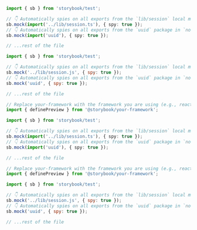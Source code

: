 ```ts filename=".storybook/preview.ts" renderer="common" language="ts" tabTitle="CSF 3"
import { sb } from 'storybook/test';

// 👇 Automatically spies on all exports from the `lib/session` local module
sb.mock(import('../lib/session.ts'), { spy: true });
// 👇 Automatically spies on all exports from the `uuid` package in `node_modules`
sb.mock(import('uuid'), { spy: true });

// ...rest of the file
```

```js filename=".storybook/preview.js" renderer="common" language="js" tabTitle="CSF 3"
import { sb } from 'storybook/test';

// 👇 Automatically spies on all exports from the `lib/session` local module
sb.mock('../lib/session.js', { spy: true });
// 👇 Automatically spies on all exports from the `uuid` package in `node_modules`
sb.mock('uuid', { spy: true });

// ...rest of the file
```

```ts filename=".storybook/preview.ts" renderer="react" language="ts" tabTitle="CSF Next 🧪"
// Replace your-framework with the framework you are using (e.g., react-vite, nextjs, nextjs-vite)
import { definePreview } from '@storybook/your-framework';

import { sb } from 'storybook/test';

// 👇 Automatically spies on all exports from the `lib/session` local module
sb.mock(import('../lib/session.ts'), { spy: true });
// 👇 Automatically spies on all exports from the `uuid` package in `node_modules`
sb.mock(import('uuid'), { spy: true });

// ...rest of the file
```

<!-- JS snippets still needed while providing both CSF 3 & Next -->

```js filename=".storybook/preview.js" renderer="react" language="js" tabTitle="CSF Next 🧪"
// Replace your-framework with the framework you are using (e.g., react-vite, nextjs, nextjs-vite)
import { definePreview } from '@storybook/your-framework';

import { sb } from 'storybook/test';

// 👇 Automatically spies on all exports from the `lib/session` local module
sb.mock('../lib/session.js', { spy: true });
// 👇 Automatically spies on all exports from the `uuid` package in `node_modules`
sb.mock('uuid', { spy: true });

// ...rest of the file
```
